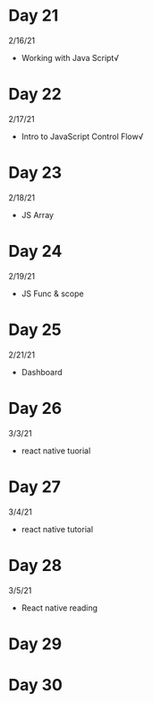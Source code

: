 # Day 21

2/16/21

- Working with Java Script√

# Day 22

2/17/21

- Intro to JavaScript Control Flow√

# Day 23

2/18/21

- JS Array

# Day 24

2/19/21

- JS Func & scope

# Day 25

2/21/21

- Dashboard

# Day 26

3/3/21

- react native tuorial

# Day 27

3/4/21

- react native tutorial

# Day 28

3/5/21

- React native reading

# Day 29

# Day 30
